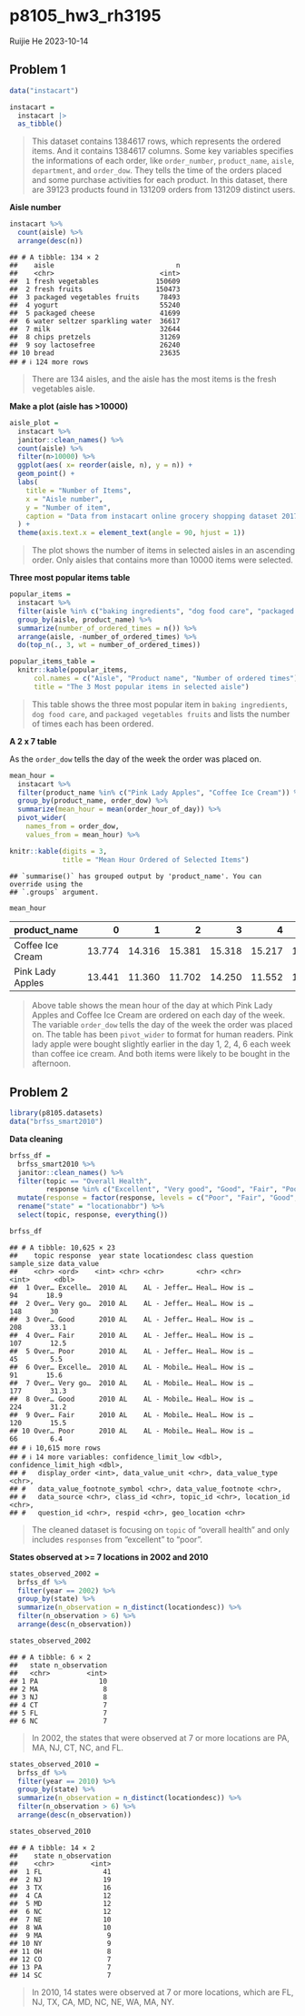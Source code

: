 p8105_hw3_rh3195
================
Ruijie He
2023-10-14

## Problem 1

``` r
data("instacart")

instacart = 
  instacart |> 
  as_tibble()
```

> This dataset contains 1384617 rows, which represents the ordered
> items. And it contains 1384617 columns. Some key variables specifies
> the informations of each order, like `order_number`, `product_name`,
> `aisle`, `department`, and `order_dow`. They tells the time of the
> orders placed and some purchase activities for each product. In this
> dataset, there are 39123 products found in 131209 orders from 131209
> distinct users.

**Aisle number**

``` r
instacart %>% 
  count(aisle) %>% 
  arrange(desc(n))
```

    ## # A tibble: 134 × 2
    ##    aisle                              n
    ##    <chr>                          <int>
    ##  1 fresh vegetables              150609
    ##  2 fresh fruits                  150473
    ##  3 packaged vegetables fruits     78493
    ##  4 yogurt                         55240
    ##  5 packaged cheese                41699
    ##  6 water seltzer sparkling water  36617
    ##  7 milk                           32644
    ##  8 chips pretzels                 31269
    ##  9 soy lactosefree                26240
    ## 10 bread                          23635
    ## # ℹ 124 more rows

> There are 134 aisles, and the aisle has the most items is the fresh
> vegetables aisle.

**Make a plot (aisle has \>10000)**

``` r
aisle_plot = 
  instacart %>% 
  janitor::clean_names() %>% 
  count(aisle) %>% 
  filter(n>10000) %>% 
  ggplot(aes( x= reorder(aisle, n), y = n)) +
  geom_point() +
  labs(
    title = "Number of Items",
    x = "Aisle number",
    y = "Number of item",
    caption = "Data from instacart online grocery shopping dataset 2017"
  ) +
  theme(axis.text.x = element_text(angle = 90, hjust = 1))
```

> The plot shows the number of items in selected aisles in an ascending
> order. Only aisles that contains more than 10000 items were selected.

**Three most popular items table**

``` r
popular_items =
  instacart %>% 
  filter(aisle %in% c("baking ingredients", "dog food care", "packaged vegetables fruits")) %>% 
  group_by(aisle, product_name) %>% 
  summarize(number_of_ordered_times = n()) %>% 
  arrange(aisle, -number_of_ordered_times) %>% 
  do(top_n(., 3, wt = number_of_ordered_times))

popular_items_table =
  knitr::kable(popular_items,
      col.names = c("Aisle", "Product name", "Number of ordered times"),
      title = "The 3 Most popular items in selected aisle")
```

> This table shows the three most popular item in `baking ingredients`,
> `dog food care`, and `packaged vegetables fruits` and lists the number
> of times each has been ordered.

**A 2 x 7 table**

As the `order_dow` tells the day of the week the order was placed on.

``` r
mean_hour =
  instacart %>% 
  filter(product_name %in% c("Pink Lady Apples", "Coffee Ice Cream")) %>% 
  group_by(product_name, order_dow) %>% 
  summarize(mean_hour = mean(order_hour_of_day)) %>% 
  pivot_wider(
    names_from = order_dow, 
    values_from = mean_hour) %>% 

knitr::kable(digits = 3,
             title = "Mean Hour Ordered of Selected Items")
```

    ## `summarise()` has grouped output by 'product_name'. You can override using the
    ## `.groups` argument.

``` r
mean_hour
```

| product_name     |      0 |      1 |      2 |      3 |      4 |      5 |      6 |
|:-----------------|-------:|-------:|-------:|-------:|-------:|-------:|-------:|
| Coffee Ice Cream | 13.774 | 14.316 | 15.381 | 15.318 | 15.217 | 12.263 | 13.833 |
| Pink Lady Apples | 13.441 | 11.360 | 11.702 | 14.250 | 11.552 | 12.784 | 11.938 |

> Above table shows the mean hour of the day at which Pink Lady Apples
> and Coffee Ice Cream are ordered on each day of the week. The variable
> `order_dow` tells the day of the week the order was placed on. The
> table has been `pivot_wider` to format for human readers. Pink lady
> apple were bought slightly earlier in the day 1, 2, 4, 6 each week
> than coffee ice cream. And both items were likely to be bought in the
> afternoon.

## Problem 2

``` r
library(p8105.datasets)
data("brfss_smart2010")
```

**Data cleaning**

``` r
brfss_df =
  brfss_smart2010 %>% 
  janitor::clean_names() %>% 
  filter(topic == "Overall Health",
         response %in% c("Excellent", "Very good", "Good", "Fair", "Poor")) %>% 
  mutate(response = factor(response, levels = c("Poor", "Fair", "Good", "Very good", "Excellent"), order = TRUE)) %>% 
  rename("state" = "locationabbr") %>% 
  select(topic, response, everything())

brfss_df
```

    ## # A tibble: 10,625 × 23
    ##    topic response  year state locationdesc class question sample_size data_value
    ##    <chr> <ord>    <int> <chr> <chr>        <chr> <chr>          <int>      <dbl>
    ##  1 Over… Excelle…  2010 AL    AL - Jeffer… Heal… How is …          94       18.9
    ##  2 Over… Very go…  2010 AL    AL - Jeffer… Heal… How is …         148       30  
    ##  3 Over… Good      2010 AL    AL - Jeffer… Heal… How is …         208       33.1
    ##  4 Over… Fair      2010 AL    AL - Jeffer… Heal… How is …         107       12.5
    ##  5 Over… Poor      2010 AL    AL - Jeffer… Heal… How is …          45        5.5
    ##  6 Over… Excelle…  2010 AL    AL - Mobile… Heal… How is …          91       15.6
    ##  7 Over… Very go…  2010 AL    AL - Mobile… Heal… How is …         177       31.3
    ##  8 Over… Good      2010 AL    AL - Mobile… Heal… How is …         224       31.2
    ##  9 Over… Fair      2010 AL    AL - Mobile… Heal… How is …         120       15.5
    ## 10 Over… Poor      2010 AL    AL - Mobile… Heal… How is …          66        6.4
    ## # ℹ 10,615 more rows
    ## # ℹ 14 more variables: confidence_limit_low <dbl>, confidence_limit_high <dbl>,
    ## #   display_order <int>, data_value_unit <chr>, data_value_type <chr>,
    ## #   data_value_footnote_symbol <chr>, data_value_footnote <chr>,
    ## #   data_source <chr>, class_id <chr>, topic_id <chr>, location_id <chr>,
    ## #   question_id <chr>, respid <chr>, geo_location <chr>

> The cleaned dataset is focusing on `topic` of “overall health” and
> only includes `responses` from “excellent” to “poor”.

**States observed at \>= 7 locations in 2002 and 2010**

``` r
states_observed_2002 =
  brfss_df %>% 
  filter(year == 2002) %>% 
  group_by(state) %>% 
  summarize(n_observation = n_distinct(locationdesc)) %>% 
  filter(n_observation > 6) %>% 
  arrange(desc(n_observation))

states_observed_2002
```

    ## # A tibble: 6 × 2
    ##   state n_observation
    ##   <chr>         <int>
    ## 1 PA               10
    ## 2 MA                8
    ## 3 NJ                8
    ## 4 CT                7
    ## 5 FL                7
    ## 6 NC                7

> In 2002, the states that were observed at 7 or more locations are PA,
> MA, NJ, CT, NC, and FL.

``` r
states_observed_2010 =
  brfss_df %>% 
  filter(year == 2010) %>% 
  group_by(state) %>%
  summarize(n_observation = n_distinct(locationdesc)) %>% 
  filter(n_observation > 6) %>% 
  arrange(desc(n_observation))

states_observed_2010
```

    ## # A tibble: 14 × 2
    ##    state n_observation
    ##    <chr>         <int>
    ##  1 FL               41
    ##  2 NJ               19
    ##  3 TX               16
    ##  4 CA               12
    ##  5 MD               12
    ##  6 NC               12
    ##  7 NE               10
    ##  8 WA               10
    ##  9 MA                9
    ## 10 NY                9
    ## 11 OH                8
    ## 12 CO                7
    ## 13 PA                7
    ## 14 SC                7

> In 2010, 14 states were observed at 7 or more locations, which are FL,
> NJ, TX, CA, MD, NC, NE, WA, MA, NY.
